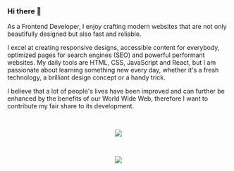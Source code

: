 ### Hi there 👋

As a Frontend Developer, I enjoy crafting modern websites that are not only beautifully designed but also fast and reliable.

I excel at creating responsive designs, accessible content for everybody, optimized pages for search engines (SEO) and powerful performant websites.
My daily tools are HTML, CSS, JavaScript and React, but I am passionate about learning something new every day, whether it's a fresh technology, a brilliant design concept or a handy trick.

I believe that a lot of people's lives have been improved and can further be enhanced by the benefits of our World Wide Web, therefore I want to contribute my fair share to its development.

</br>

<p align="center">
  <img  src="https://github-readme-stats.vercel.app/api/top-langs/?username=dobondi&theme=radical" />
  
</p>

</br>

  <p align="center">
  <img align="center" src="https://github-readme-stats.vercel.app/api?username=dobondi&theme=radical&hide=contribs,prs,issues,stars" />
   </p>



